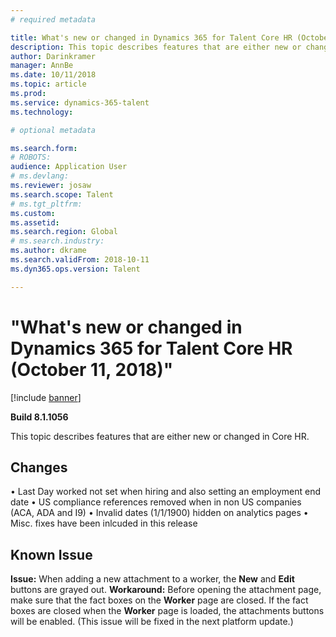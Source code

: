 ```yaml
---
# required metadata

title: What's new or changed in Dynamics 365 for Talent Core HR (October 11, 2018)
description: This topic describes features that are either new or changed in Microsoft Dynamics 365 for Talent Core HR.
author: Darinkramer
manager: AnnBe
ms.date: 10/11/2018
ms.topic: article
ms.prod: 
ms.service: dynamics-365-talent
ms.technology: 

# optional metadata

ms.search.form: 
# ROBOTS: 
audience: Application User
# ms.devlang: 
ms.reviewer: josaw
ms.search.scope: Talent
# ms.tgt_pltfrm: 
ms.custom: 
ms.assetid: 
ms.search.region: Global
# ms.search.industry: 
ms.author: dkrame
ms.search.validFrom: 2018-10-11
ms.dyn365.ops.version: Talent

---
```

# "What's new or changed in Dynamics 365 for Talent Core HR (October 11, 2018)"

[!include [banner](includes/banner.md)]

**Build 8.1.1056**

This topic describes features that are either new or changed in Core HR.


## Changes

• Last Day worked not set when hiring and also setting an employment end date
• US compliance references removed when in non US companies (ACA, ADA and I9)
• Invalid dates (1/1/1900) hidden on analytics pages
• Misc. fixes have been inlcuded in this release

## Known Issue

**Issue:** When adding a new attachment to a worker, the **New** and **Edit** buttons are grayed out. **Workaround:** Before opening the attachment page, make sure that the fact boxes on the **Worker** page are closed. If the fact boxes are closed when the **Worker** page is loaded, the attachments buttons will be enabled. (This issue will be fixed in the next platform update.)
